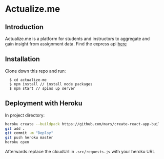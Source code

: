 # Actualize.me

## Introduction

Actualize.me is a platform for students and instructors to aggregate and gain insight from assignment data.
Find the express api [here](https://github.com/MikelSage/actualize.me-api)

## Installation

Clone down this repo and run:
```shell
  $ cd actualize-me
  $ npm install // install node packages
  $ npm start // spins up server
```
## Deployment with Heroku

In project directory:

```bash
heroku create --buildpack https://github.com/mars/create-react-app-buildpack.git
git add .
git commit -m "Deploy"
git push heroku master
heroku open
```
Afterwards replace the cloudUrl in `.src/requests.js` with your heroku URL
